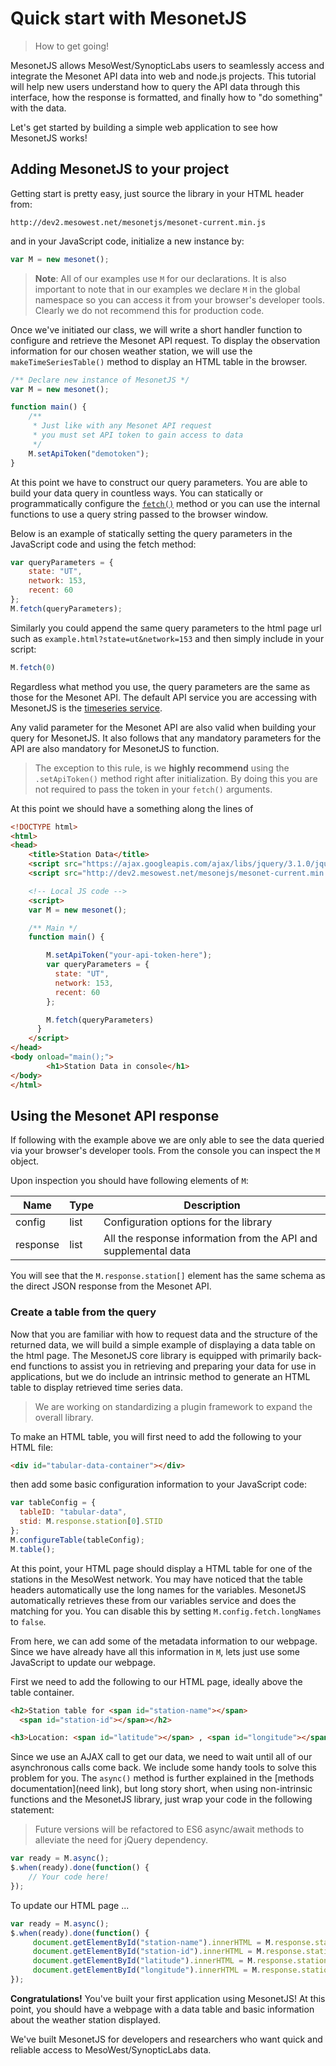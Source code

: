 # Quick start with MesonetJS

> How to get going!

MesonetJS allows MesoWest/SynopticLabs users to seamlessly access and integrate the Mesonet API data into web and node.js projects. This tutorial will help new users understand how to query the API data through this interface, how the response is formatted, and finally how to "do something" with the data.

Let's get started by building a simple web application to see how MesonetJS works!

## Adding MesonetJS to your project

Getting start is pretty easy, just source the library in your HTML header from:

```
http://dev2.mesowest.net/mesonetjs/mesonet-current.min.js
```

and in your JavaScript code, initialize a new instance by:

```javascript
var M = new mesonet();
```

> **Note**: All of our examples use `M` for our declarations. It is also important to note that in our examples we declare `M` in the global namespace so you can access it from your browser's developer tools. Clearly we do not recommend this for production code.

Once we've initiated our class, we will write a short handler function to configure and retrieve the Mesonet API request. To display the observation information for our chosen weather station, we will use the `makeTimeSeriesTable()` method to display an HTML table in the browser.

```javascript
/** Declare new instance of MesonetJS */
var M = new mesonet();

function main() {
    /**
     * Just like with any Mesonet API request
     * you must set API token to gain access to data
     */
    M.setApiToken("demotoken");
}
```

At this point we have to construct our query parameters. You are able to build your data query in countless ways. You can statically or programmatically configure the [`fetch()`](docs/api/fetch.md) method or you can use the internal functions to use a query string passed to the browser window.

Below is an example of statically setting the query parameters in the JavaScript code and using the fetch method:

```javascript
var queryParameters = {
    state: "UT",
    network: 153,
    recent: 60
};
M.fetch(queryParameters);
```

Similarly you could append the same query parameters to the html page url such as `example.html?state=ut&network=153` and then simply include in your script:

```javascript
M.fetch(0)
```

Regardless what method you use, the query parameters are the same as those for the Mesonet API. The default API service you are accessing with MesonetJS is the [timeseries service](http://synopticlabs.org/api/mesonet/reference/#stationstimeseries).

Any valid parameter for the Mesonet API are also valid when building your query for MesonetJS. It also follows that any mandatory parameters for the API are also mandatory for MesonetJS to function.

> The exception to this rule, is we **highly recommend** using the `.setApiToken()` method right after initialization. By doing this you are not required to pass the token in your `fetch()` arguments.

At this point we should have a something along the lines of

```html
<!DOCTYPE html>
<html>
<head>
    <title>Station Data</title>
    <script src="https://ajax.googleapis.com/ajax/libs/jquery/3.1.0/jquery.min.js"></script>
    <script src="http://dev2.mesowest.net/mesonejs/mesonet-current.min.js"></script>   

    <!-- Local JS code -->
    <script>
    var M = new mesonet();

    /** Main */
    function main() {

        M.setApiToken("your-api-token-here");
        var queryParameters = {
          state: "UT",
          network: 153,
          recent: 60
        };

        M.fetch(queryParameters)
      }
    </script>
</head>
<body onload="main();">
        <h1>Station Data in console</h1>
</body>
</html>
```

## Using the Mesonet API response

If following with the example above we are only able to see the data queried via your browser's developer tools. From the console you can inspect the `M` object.

Upon inspection you should have following elements of `M`:

Name        | Type  | Description
----        | ----  | -----------
config      | list  | Configuration options for the library
response    | list  | All the response information from the API and supplemental data

You will see that the `M.response.station[]` element has the same schema as the direct JSON response from the Mesonet API.

### Create a table from the query

Now that you are familiar with how to request data and the structure of the returned data, we will build a simple example of displaying a data table on the html page. The MesonetJS core library is equipped with primarily back-end functions to assist you in retrieving and preparing your data for use in applications, but we do include an intrinsic method to generate an HTML table to display retrieved time series data.

> We are working on standardizing a plugin framework to expand the overall library.

To make an HTML table, you will first need to add the following to your HTML file:

```html
<div id="tabular-data-container"></div>
```

then add some basic configuration information to your JavaScript code:

```javascript
var tableConfig = {  
  tableID: "tabular-data",
  stid: M.response.station[0].STID   
};
M.configureTable(tableConfig);
M.table();
```

At this point, your HTML page should display a HTML table for one of the stations in the MesoWest network. You may have noticed that the table headers automatically use the long names for the variables. MesonetJS automatically retrieves these from our variables service and does the matching for you. You can disable this by setting `M.config.fetch.longNames` to `false`.

From here, we can add some of the metadata information to our webpage. Since we have already have all this information in `M`, lets just use some JavaScript to update our webpage.

First we need to add the following to our HTML page, ideally above the table container.

```html
<h2>Station table for <span id="station-name"></span>
  <span id="station-id"></span></h2>

<h3>Location: <span id="latitude"></span> , <span id="longitude"></span></h3>
```

Since we use an AJAX call to get our data, we need to wait until all of our asynchronous calls come back. We include some handy tools to solve this problem for you. The `async()` method is further explained in the [methods documentation](need link), but long story short, when using non-intrinsic functions and the MesonetJS library, just wrap your code in the following statement:

> Future versions will be refactored to ES6 async/await methods to alleviate the need for jQuery dependency.

```JavaScript
var ready = M.async();
$.when(ready).done(function() {
    // Your code here!
});
```

To update our HTML page ...

```JavaScript
var ready = M.async();
$.when(ready).done(function() {
     document.getElementById("station-name").innerHTML = M.response.station[0].NAME;
     document.getElementById("station-id").innerHTML = M.response.station[0].STID;
     document.getElementById("latitude").innerHTML = M.response.station[0].LATITUDE;
     document.getElementById("longitude").innerHTML = M.response.station[0].LONGITUDE;
});
```

__Congratulations!__ You've built your first application using MesonetJS! At this point, you should have a webpage with a data table and basic information about the weather station displayed.

We've built MesonetJS for developers and researchers who want quick and reliable access to MesoWest/SynopticLabs data.
